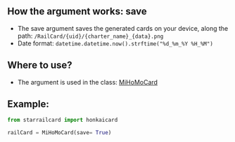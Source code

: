 ## How the argument works: save

* The save argument saves the generated cards on your device, along the path: ``/RailCard/{uid}/{charter_name}_{data}.png``
* Date format: ``datetime.datetime.now().strftime("%d_%m_%Y %H_%M")``

## Where to use?

* The argument is used in the class: [MiHoMoCard](https://github.com/DEViantUA/StarRailCard/wiki/MiHoMoCard)

## Example:

```py
from starrailcard import honkaicard

railCard = MiHoMoCard(save= True)

```


   
